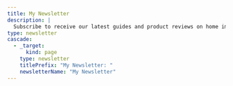 ```yaml
---
title: My Newsletter
description: |
  Subscribe to receive our latest guides and product reviews on home improvement
type: newsletter
cascade:
  - _target:
      kind: page
    type: newsletter
    titlePrefix: "My Newsletter: "
    newsletterName: "My Newsletter"
---
```

